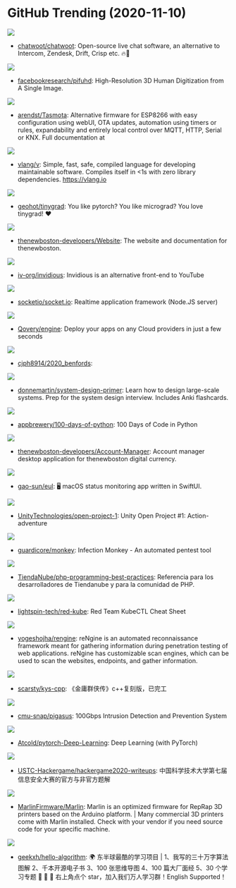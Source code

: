 # GitHub Trending (2020-11-10)

![](https://img.shields.io/badge/Ruby-New%20344-green?style=flat-square&logo=appveyor)
- [chatwoot/chatwoot](https://github.com/chatwoot/chatwoot): Open-source live chat software, an alternative to Intercom, Zendesk, Drift, Crisp etc. 🔥💬

![](https://img.shields.io/badge/Python-New%20431-green?style=flat-square&logo=appveyor)
- [facebookresearch/pifuhd](https://github.com/facebookresearch/pifuhd): High-Resolution 3D Human Digitization from A Single Image.

![](https://img.shields.io/badge/C-New%20186-green?style=flat-square&logo=appveyor)
- [arendst/Tasmota](https://github.com/arendst/Tasmota): Alternative firmware for ESP8266 with easy configuration using webUI, OTA updates, automation using timers or rules, expandability and entirely local control over MQTT, HTTP, Serial or KNX. Full documentation at

![](https://img.shields.io/badge/V-New%20231-green?style=flat-square&logo=appveyor)
- [vlang/v](https://github.com/vlang/v): Simple, fast, safe, compiled language for developing maintainable software. Compiles itself in <1s with zero library dependencies. https://vlang.io

![](https://img.shields.io/badge/Python-New%2087-green?style=flat-square&logo=appveyor)
- [geohot/tinygrad](https://github.com/geohot/tinygrad): You like pytorch? You like micrograd? You love tinygrad! ❤️

![](https://img.shields.io/badge/TypeScript-New%2051-green?style=flat-square&logo=appveyor)
- [thenewboston-developers/Website](https://github.com/thenewboston-developers/Website): The website and documentation for thenewboston.

![](https://img.shields.io/badge/Crystal-New%2079-green?style=flat-square&logo=appveyor)
- [iv-org/invidious](https://github.com/iv-org/invidious): Invidious is an alternative front-end to YouTube

![](https://img.shields.io/badge/JavaScript-New%20149-green?style=flat-square&logo=appveyor)
- [socketio/socket.io](https://github.com/socketio/socket.io): Realtime application framework (Node.JS server)

![](https://img.shields.io/badge/Rust-New%20310-green?style=flat-square&logo=appveyor)
- [Qovery/engine](https://github.com/Qovery/engine): Deploy your apps on any Cloud providers in just a few seconds

![](https://img.shields.io/badge/Jupyter%20Notebook-New%2087-green?style=flat-square&logo=appveyor)
- [cjph8914/2020_benfords](https://github.com/cjph8914/2020_benfords): 

![](https://img.shields.io/badge/Python-New%20139-green?style=flat-square&logo=appveyor)
- [donnemartin/system-design-primer](https://github.com/donnemartin/system-design-primer): Learn how to design large-scale systems. Prep for the system design interview. Includes Anki flashcards.

![](https://img.shields.io/badge/none-New%20183-green?style=flat-square&logo=appveyor)
- [appbrewery/100-days-of-python](https://github.com/appbrewery/100-days-of-python): 100 Days of Code in Python

![](https://img.shields.io/badge/TypeScript-New%2067-green?style=flat-square&logo=appveyor)
- [thenewboston-developers/Account-Manager](https://github.com/thenewboston-developers/Account-Manager): Account manager desktop application for thenewboston digital currency.

![](https://img.shields.io/badge/Swift-New%20237-green?style=flat-square&logo=appveyor)
- [gao-sun/eul](https://github.com/gao-sun/eul): 🖥️ macOS status monitoring app written in SwiftUI.

![](https://img.shields.io/badge/C%23-New%2034-green?style=flat-square&logo=appveyor)
- [UnityTechnologies/open-project-1](https://github.com/UnityTechnologies/open-project-1): Unity Open Project #1: Action-adventure

![](https://img.shields.io/badge/Python-New%20254-green?style=flat-square&logo=appveyor)
- [guardicore/monkey](https://github.com/guardicore/monkey): Infection Monkey - An automated pentest tool

![](https://img.shields.io/badge/none-New%2052-green?style=flat-square&logo=appveyor)
- [TiendaNube/php-programming-best-practices](https://github.com/TiendaNube/php-programming-best-practices): Referencia para los desarrolladores de Tiendanube y para la comunidad de PHP.

![](https://img.shields.io/badge/none-New%20120-green?style=flat-square&logo=appveyor)
- [lightspin-tech/red-kube](https://github.com/lightspin-tech/red-kube): Red Team KubeCTL Cheat Sheet

![](https://img.shields.io/badge/JavaScript-New%2074-green?style=flat-square&logo=appveyor)
- [yogeshojha/rengine](https://github.com/yogeshojha/rengine): reNgine is an automated reconnaissance framework meant for gathering information during penetration testing of web applications. reNgine has customizable scan engines, which can be used to scan the websites, endpoints, and gather information.

![](https://img.shields.io/badge/C%2B%2B-New%2059-green?style=flat-square&logo=appveyor)
- [scarsty/kys-cpp](https://github.com/scarsty/kys-cpp): 《金庸群侠传》c++复刻版，已完工

![](https://img.shields.io/badge/C%2B%2B-New%20122-green?style=flat-square&logo=appveyor)
- [cmu-snap/pigasus](https://github.com/cmu-snap/pigasus): 100Gbps Intrusion Detection and Prevention System

![](https://img.shields.io/badge/Jupyter%20Notebook-New%2064-green?style=flat-square&logo=appveyor)
- [Atcold/pytorch-Deep-Learning](https://github.com/Atcold/pytorch-Deep-Learning): Deep Learning (with PyTorch)

![](https://img.shields.io/badge/C%2B%2B-New%2073-green?style=flat-square&logo=appveyor)
- [USTC-Hackergame/hackergame2020-writeups](https://github.com/USTC-Hackergame/hackergame2020-writeups): 中国科学技术大学第七届信息安全大赛的官方与非官方题解

![](https://img.shields.io/badge/C%2B%2B-New%2096-green?style=flat-square&logo=appveyor)
- [MarlinFirmware/Marlin](https://github.com/MarlinFirmware/Marlin): Marlin is an optimized firmware for RepRap 3D printers based on the Arduino platform. | Many commercial 3D printers come with Marlin installed. Check with your vendor if you need source code for your specific machine.

![](https://img.shields.io/badge/Java-New%20317-green?style=flat-square&logo=appveyor)
- [geekxh/hello-algorithm](https://github.com/geekxh/hello-algorithm): 🌍 东半球最酷的学习项目 | 1、我写的三十万字算法图解 2、千本开源电子书 3、100 张思维导图 4、100 篇大厂面经 5、30 个学习专题 🚀 🚀 🚀 右上角点个 star，加入我们万人学习群！English Supported！

